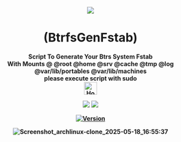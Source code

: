 <p align="center">
  <img src="https://i.postimg.cc/JhMRf2RZ/claudemods-03-17-2025.gif">
</p>

<h1 align="center">(BtrfsGenFstab)</h1>

<div align="center">
<strong>Script To Generate Your Btrs System Fstab 
<div align="center">
With Mounts @ @root @home @srv @cache @tmp @log @var/lib/portables @var/lib/machines<strong>
<div align="center">
 please execute script with sudo 
<div align="center">
  <a href="https://www.deepseek.com/" target="_blank">
    <img alt="Homepage" src="https://i.postimg.cc/Hs2vbbZ8/Deep-Seek-Homepage.png" style="height: 30px; width: auto;">
  </a>


  <a href="https://archlinux.org/" target="_blank"><img src="https://img.shields.io/badge/OS-Arch-0000FF?style=for-the-badge&logo=linux" /></a>
<a href="https://cachyos.org/" target="_blank"><img src="https://img.shields.io/badge/DISTRO-CachyOS-00FFFF?style=for-the-badge&logo=CachyOS" /></a>

  
[![Version](https://img.shields.io/github/v/release/claudemods/BtrfsGenfstab?color=FFD700&label=Latest%20Release&style=for-the-badge)](https://github.com/claudemods/BtrfsGenfstab/releases/tag/v1.01)

![Screenshot_archlinux-clone_2025-05-18_16:55:37](https://github.com/user-attachments/assets/ba8b731d-eb8d-4cc7-9ec8-1b5b930bf978)


